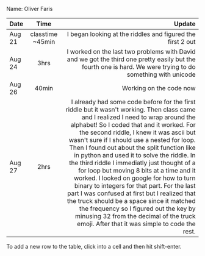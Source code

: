 Name: Oliver Faris

| Date   |       Time       |                                                                                                                                                                                                                                                                                                                                                                                                                                                                                                                                                                                                                                                                                                                                                                                             Update |
|:-------|:----------------:|---------------------------------------------------------------------------------------------------------------------------------------------------------------------------------------------------------------------------------------------------------------------------------------------------------------------------------------------------------------------------------------------------------------------------------------------------------------------------------------------------------------------------------------------------------------------------------------------------------------------------------------------------------------------------------------------------------------------------------------------------------------------------------------------------:|
| Aug 21 | classtime ~45min |                                                                                                                                                                                                                                                                                                                                                                                                                                                                                                                                                                                                                                                                                                                                         I began looking at the riddles and figured the first 2 out |
| Aug 24 |       3hrs       |                                                                                                                                                                                                                                                                                                                                                                                                                                                                                                                                                                                                                                        I worked on the last two problems with David and we got the third one pretty easily but the fourth one is hard. We were trying to do something with unicode |
| Aug 26 |      40min       |                                                                                                                                                                                                                                                                                                                                                                                                                                                                                                                                                                                                                                                                                                                                                                            Working on the code now |
| Aug 27 |       2hrs       |  I already had some code before for the first riddle but it wasn't working. Then class came and I realized I need to wrap around the alphabet! So I coded that and it worked. For the second riddle, I knew it was ascii but wasn't sure if I should use a nested for loop. Then I found out about the split function like in python and used it to solve the riddle. In the third riddle I immediatly just thought of a for loop but moving 8 bits at a time and it worked. I looked on google for how to turn binary to integers for that part. For the last part I was confused at first but I realized that the truck should be a space since it matched the frequency so I figured out the key by minusing 32 from the decimal of the truck emoji. After that it was simple to code the rest. |


To add a new row to the table, click into a cell and then hit shift-enter.